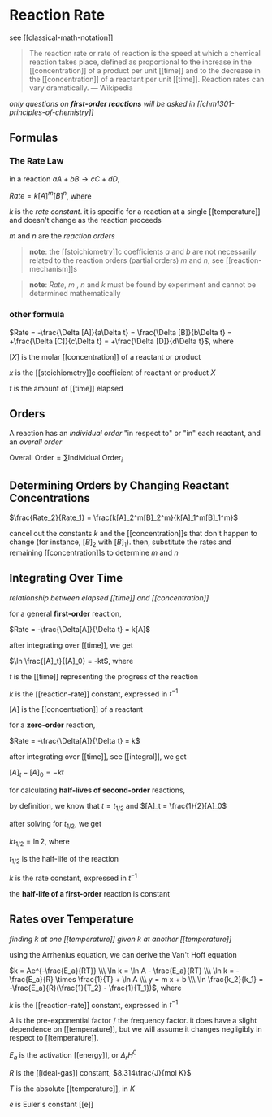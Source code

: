 # Reaction Rate

see [[classical-math-notation]]

> The reaction rate or rate of reaction is the speed at which a chemical reaction takes place, defined as proportional to the increase in the [[concentration]] of a product per unit [[time]] and to the decrease in the [[concentration]] of a reactant per unit [[time]]. Reaction rates can vary dramatically. &mdash; Wikipedia

_only questions on **first-order reactions** will be asked in [[chm1301-principles-of-chemistry]]_

## Formulas

### The Rate Law

in a reaction $aA + bB \rightarrow cC + dD$,

$Rate = k[A]^m[B]^n$, where

$k$ is the _rate constant_. it is specific for a reaction at a single [[temperature]] and doesn't change as the reaction proceeds

$m$ and $n$ are the _reaction orders_

> **note**: the [[stoichiometry]]c coefficients $a$ and $b$ are not necessarily related to the reaction orders (partial orders) $m$ and $n$, see [[reaction-mechanism]]s

> **note**: $Rate$, $m$ , $n$ and $k$ must be found by experiment and cannot be determined mathematically

### other formula

$Rate = -\frac{\Delta [A]}{a\Delta t} = \frac{\Delta [B]}{b\Delta t} = +\frac{\Delta [C]}{c\Delta t} = +\frac{\Delta [D]}{d\Delta t}$, where

$[X]$ is the molar [[concentration]] of a reactant or product

$x$ is the [[stoichiometry]]c coefficient of reactant or product $X$

$t$ is the amount of [[time]] elapsed

## Orders

A reaction has an _individual order_ "in respect to" or "in" each reactant, and an _overall order_

$\text{Overall Order} = \sum \text{Individual Order}_i$

## Determining Orders by Changing Reactant Concentrations

$\frac{Rate_2}{Rate_1} = \frac{k[A]_2^m[B]_2^m}{k[A]_1^m[B]_1^m}$

cancel out the constants $k$ and the [[concentration]]s that don't happen to change (for instance, $[B]_2$ with $[B]_1$). then, substitute the rates and remaining [[concentration]]s to determine $m$ and $n$

## Integrating Over Time

_relationship between elapsed [[time]] and [[concentration]]_

for a general **first-order** reaction,

$Rate = -\frac{\Delta[A]}{\Delta t} = k[A]$

after integrating over [[time]], we get

$\ln \frac{[A]_t}{[A]_0} = -kt$, where

$t$ is the [[time]] representing the progress of the reaction

$k$ is the [[reaction-rate]] constant, expressed in $t^{-1}$

$[A]$ is the [[concentration]] of a reactant

for a **zero-order** reaction,

$Rate = -\frac{\Delta[A]}{\Delta t} = k$

after integrating over [[time]], see [[integral]], we get

$[A]_t - [A]_0 = -kt$

for calculating **half-lives of second-order** reactions,

by definition, we know that $t = t_{1/2}$ and $[A]_t = \frac{1}{2}[A]_0$

after solving for $t_{1/2}$, we get

$k t_{1/2} = \ln 2$, where

$t_{1/2}$ is the half-life of the reaction

$k$ is the rate constant, expressed in $t^{-1}$

the **half-life of a first-order** reaction is constant

## Rates over Temperature

_finding $k$ at one [[temperature]] given $k$ at another [[temperature]]_

using the Arrhenius equation, we can derive the Van't Hoff equation

$k = Ae^{-\frac{E_a}{RT}} \\\  \ln k = \ln A - \frac{E_a}{RT} \\\  \ln k = -\frac{E_a}{R} \times \frac{1}{T} + \ln A \\\  y = m x + b \\\  \ln \frac{k_2}{k_1} = -\frac{E_a}{R}(\frac{1}{T_2} - \frac{1}{T_1})$, where

$k$ is the [[reaction-rate]] constant, expressed in $t^{-1}$

$A$ is the pre-exponential factor / the frequency factor. it does have a slight dependence on [[temperature]], but we will assume it changes negligibly in respect to [[temperature]].

$E_a$ is the activation [[energy]], or $\Delta_rH^0$

$R$ is the [[ideal-gas]] constant, $8.314\frac{J}{mol K}$

$T$ is the absolute [[temperature]], in $K$

$e$ is Euler's constant [[e]]
